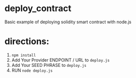 # deploy_contract

Basic example of deploying solidity smart contract with node.js

# directions:

1. ``` npm install ```
2. Add Your Provider ENDPOINT / URL to ```deploy.js```
3. Add Your SEED PHRASE to ```deploy.js```
4. RUN ```node deploy.js```

